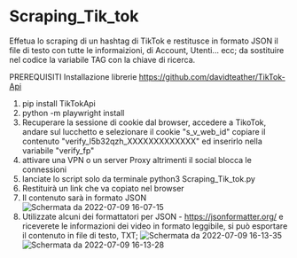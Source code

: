 # Scraping_Tik_tok
Effetua lo scraping di un hashtag di TikTok e restitusce in formato JSON il file di testo con tutte le informaizioni, di Account, Utenti... ecc; da sostituire nel codice la variabile TAG con la chiave di ricerca.


PREREQUISITI
Installazione librerie 
https://github.com/davidteather/TikTok-Api

1) pip install TikTokApi
2) python -m playwright install
3) Recuperare la sessione di cookie dal browser, accedere a TikoTok, andare sul lucchetto e selezionare il cookie "s_v_web_id" copiare il contenuto "verify_l5b32qzh_XXXXXXXXXXXXX" ed inserirlo nella variabile  "verify_fp"
4) attivare una VPN o un server Proxy altrimenti il social blocca le connessioni
5) lanciate lo script solo da terminale 
python3 Scraping_Tik_tok.py
6) Restituirà un link che va copiato nel browser
7) Il contenuto sarà in formato JSON
![Schermata da 2022-07-09 16-07-15](https://user-images.githubusercontent.com/52009177/178109318-7bcb6efc-38b6-4727-be7c-4ab0905a7ed8.png)
8) Utilizzate alcuni dei formattatori per JSON - https://jsonformatter.org/ e riceverete le informazioni dei video in formato leggibile, si può esportare il contenuto in file di testo, TXT;
 ![Schermata da 2022-07-09 16-13-35](https://user-images.githubusercontent.com/52009177/178109607-12619598-e190-4e15-9175-aecf0957e5bc.png)
![Schermata da 2022-07-09 16-13-28](https://user-images.githubusercontent.com/52009177/178109610-562eafff-a5a8-4f8e-a6cc-8d72f823e34a.png)
